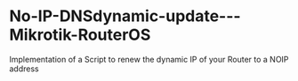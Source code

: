 # No-IP-DNSdynamic-update---Mikrotik-RouterOS
Implementation of a Script to renew the dynamic IP of your Router to a NOIP address
